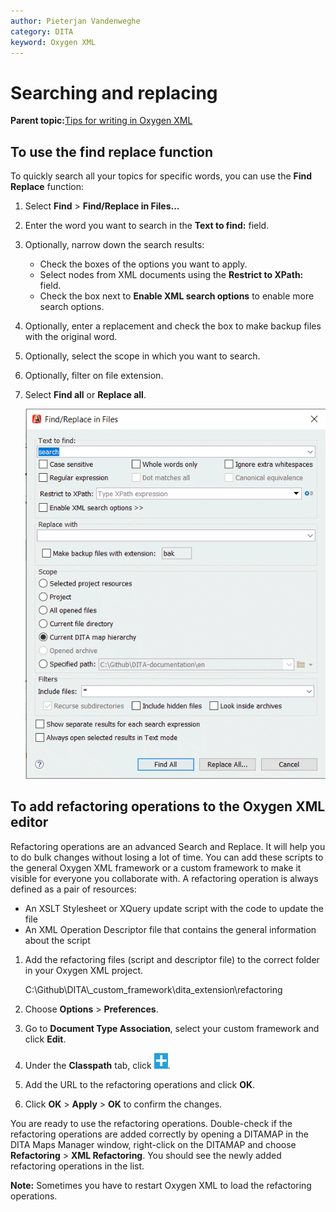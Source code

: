 ```yaml
---
author: Pieterjan Vandenweghe
category: DITA
keyword: Oxygen XML
---
```


# Searching and replacing

**Parent topic:**[Tips for writing in Oxygen XML](../en/to_tips_oxygen.md)

## To use the find replace function

To quickly search all your topics for specific words, you can use the **Find Replace** function:

1.  Select **Find** \> **Find/Replace in Files...**

2.  Enter the word you want to search in the **Text to find:** field.

3.  Optionally, narrow down the search results:

    -   Check the boxes of the options you want to apply.
    -   Select nodes from XML documents using the **Restrict to XPath:** field.
    -   Check the box next to **Enable XML search options** to enable more search options.
4.  Optionally, enter a replacement and check the box to make backup files with the original word.

5.  Optionally, select the scope in which you want to search.

6.  Optionally, filter on file extension.

7.  Select **Find all** or **Replace all**.

    ![](../_media/graphics/find_replace_example.png)


## To add refactoring operations to the Oxygen XML editor

Refactoring operations are an advanced Search and Replace. It will help you to do bulk changes without losing a lot of time. You can add these scripts to the general Oxygen XML framework or a custom framework to make it visible for everyone you collaborate with. A refactoring operation is always defined as a pair of resources:

-   An XSLT Stylesheet or XQuery update script with the code to update the file
-   An XML Operation Descriptor file that contains the general information about the script

1.  Add the refactoring files \(script and descriptor file\) to the correct folder in your Oxygen XML project.

    C:\\Github\\DITA\\\_custom\_framework\\dita\_extension\\refactoring

2.  Choose **Options** \> **Preferences**.

3.  Go to **Document Type Association**, select your custom framework and click **Edit**.

4.  Under the **Classpath** tab, click ![](../_media/graphics/oxy_icon_new.png).

5.  Add the URL to the refactoring operations and click **OK**.

6.  Click **OK** \> **Apply** \> **OK** to confirm the changes.


You are ready to use the refactoring operations. Double-check if the refactoring operations are added correctly by opening a DITAMAP in the DITA Maps Manager window, right-click on the DITAMAP and choose **Refactoring** \> **XML Refactoring**. You should see the newly added refactoring operations in the list.

**Note:** Sometimes you have to restart Oxygen XML to load the refactoring operations.

